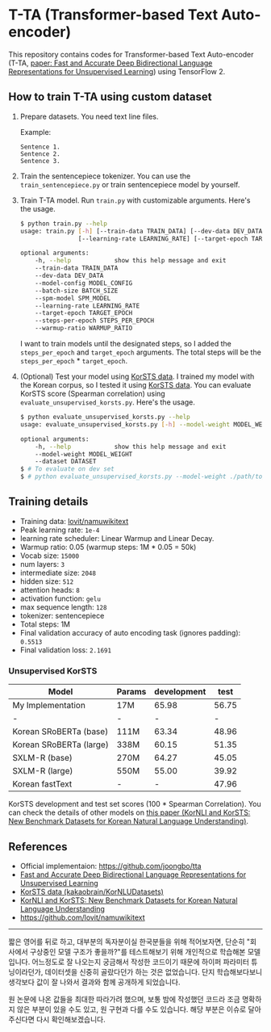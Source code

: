# T-TA (Transformer-based Text Auto-encoder)

This repository contains codes for Transformer-based Text Auto-encoder (T-TA, [paper: Fast and Accurate Deep Bidirectional Language Representations for Unsupervised Learning](https://www.aclweb.org/anthology/2020.acl-main.76/)) using TensorFlow 2.

## How to train T-TA using custom dataset

1. Prepare datasets. You need text line files.

    Example:

    ```text
    Sentence 1.
    Sentence 2.
    Sentence 3.
    ```

2. Train the sentencepiece tokenizer. You can use the `train_sentencepiece.py` or train sentencepiece model by yourself.
3. Train T-TA model. Run `train.py` with customizable arguments. Here's the usage.

    ```sh
    $ python train.py --help
    usage: train.py [-h] [--train-data TRAIN_DATA] [--dev-data DEV_DATA] [--model-config MODEL_CONFIG] [--batch-size BATCH_SIZE] [--spm-model SPM_MODEL]
                    [--learning-rate LEARNING_RATE] [--target-epoch TARGET_EPOCH] [--steps-per-epoch STEPS_PER_EPOCH] [--warmup-ratio WARMUP_RATIO]

    optional arguments:
        -h, --help            show this help message and exit
        --train-data TRAIN_DATA
        --dev-data DEV_DATA
        --model-config MODEL_CONFIG
        --batch-size BATCH_SIZE
        --spm-model SPM_MODEL
        --learning-rate LEARNING_RATE
        --target-epoch TARGET_EPOCH
        --steps-per-epoch STEPS_PER_EPOCH
        --warmup-ratio WARMUP_RATIO
    ```

    I want to train models until the designated steps, so I added the `steps_per_epoch` and `target_epoch` arguments. The total steps will be the  `steps_per_epoch` * `target_epoch`.

4. (Optional) Test your model using [KorSTS data](https://github.com/kakaobrain/KorNLUDatasets). I trained my model with the Korean corpus, so I tested it using [KorSTS data](https://github.com/kakaobrain/KorNLUDatasets). You can evaluate KorSTS score (Spearman correlation) using `evaluate_unsupervised_korsts.py`. Here's the usage.

    ```sh
    $ python evaluate_unsupervised_korsts.py --help
    usage: evaluate_unsupervised_korsts.py [-h] --model-weight MODEL_WEIGHT --dataset DATASET

    optional arguments:
        -h, --help            show this help message and exit
        --model-weight MODEL_WEIGHT
        --dataset DATASET
    $ # To evaluate on dev set
    $ # python evaluate_unsupervised_korsts.py --model-weight ./path/to/checkpoint --dataset ./path/to/dataset/sts-dev.tsv
    ```

## Training details

* Training data: [lovit/namuwikitext](https://github.com/lovit/namuwikitext)
* Peak learning rate: `1e-4`
* learning rate scheduler: Linear Warmup and Linear Decay.
* Warmup ratio: 0.05 (warmup steps: 1M * 0.05 = 50k)
* Vocab size: `15000`
* num layers: `3`
* intermediate size: `2048`
* hidden size: `512`
* attention heads: `8`
* activation function: `gelu`
* max sequence length: `128`
* tokenizer: sentencepiece
* Total steps: 1M
* Final validation accuracy of auto encoding task (ignores padding): `0.5513`
* Final validation loss: `2.1691`

### Unsupervised KorSTS

|Model|Params|development|test|
|---|---|---|---|
|My Implementation|17M|65.98|56.75|
|-|-|-|-|
|Korean SRoBERTa (base)|111M|63.34|48.96|
|Korean SRoBERTa (large)|338M|60.15|51.35|
|SXLM-R (base)|270M|64.27|45.05|
|SXLM-R (large)|550M|55.00|39.92|
|Korean fastText| - | - |47.96|

KorSTS development and test set scores (100 * Spearman Correlation). You can check the details of other models on [this paper (KorNLI and KorSTS: New Benchmark Datasets for Korean Natural Language Understanding)](https://arxiv.org/abs/2004.03289).

## References

* Official implementaion: <https://github.com/joongbo/tta>
* [Fast and Accurate Deep Bidirectional Language Representations for Unsupervised Learning](https://www.aclweb.org/anthology/2020.acl-main.76/)
* [KorSTS data (kakaobrain/KorNLUDatasets)](https://github.com/kakaobrain/KorNLUDatasets)
* [KorNLI and KorSTS: New Benchmark Datasets for Korean Natural Language Understanding](https://arxiv.org/abs/2004.03289)
* <https://github.com/lovit/namuwikitext>

---

짧은 영어를 뒤로 하고, 대부분의 독자분이실 한국분들을 위해 적어보자면, 단순히 "회사에서 구상중인 모델 구조가 좋을까?"를 테스트해보기 위해 개인적으로 학습해본 모델입니다. 어느정도로 잘 나오는지 궁금해서 작성한 코드이기 때문에 하이퍼 파라미터 튜닝이라던가, 데이터셋을 신중히 골랐다던가 하는 것은 없었습니다. 단지 학습해보다보니 생각보다 값이 잘 나와서 결과와 함께 공개하게 되었습니다.

원 논문에 나온 값들을 최대한 따라가려 했으며, 보통 밤에 작성했던 코드라 조금 명확하지 않은 부분이 있을 수도 있고, 원 구현과 다를 수도 있습니다. 해당 부분은 이슈로 달아주신다면 다시 확인해보겠습니다.
